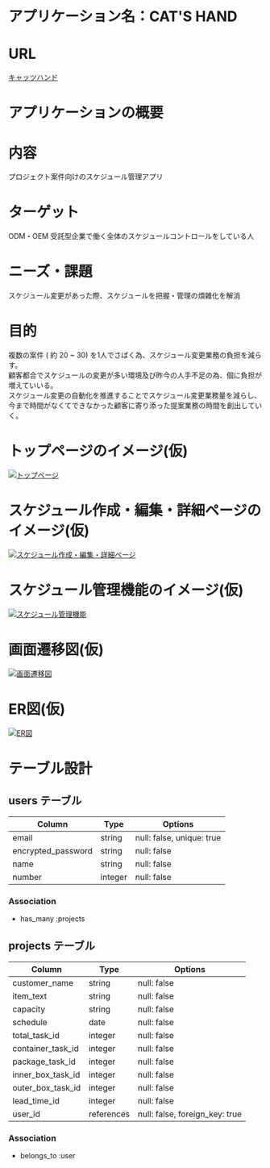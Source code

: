 # アプリケーション名：CAT'S HAND

# URL
[キャッツハンド](https://cathand.onrender.com)

# アプリケーションの概要
# 内容  
プロジェクト案件向けのスケジュール管理アプリ  
# ターゲット  
ODM・OEM 受託型企業で働く全体のスケジュールコントロールをしている人  
# ニーズ・課題  
スケジュール変更があった際、スケジュールを把握・管理の煩雑化を解消  
# 目的  
複数の案件 ( 約 20 ~ 30) を1人でさばく為、スケジュール変更業務の負担を減らす。  
顧客都合でスケジュールの変更が多い環境及び昨今の人手不足の為、個に負担が増えていいる。  
スケジュール変更の自動化を推進することでスケジュール変更業務量を減らし、  
今まで時間がなくてできなかった顧客に寄り添った提案業務の時間を創出していく。

# トップページのイメージ(仮)
[![トップページ](https://i.gyazo.com/17aa21ca78e5d5b00ae1670150a5a202.png)](https://gyazo.com/17aa21ca78e5d5b00ae1670150a5a202)
# スケジュール作成・編集・詳細ページのイメージ(仮)
[![スケジュール作成・編集・詳細ページ](https://i.gyazo.com/802ab72d11798f2bcbd7ba9246a73a15.png)](https://gyazo.com/802ab72d11798f2bcbd7ba9246a73a15)
# スケジュール管理機能のイメージ(仮)
[![スケジュール管理機能](https://i.gyazo.com/e0e37056b17dea4d37b130449003bb6e.png)](https://gyazo.com/e0e37056b17dea4d37b130449003bb6e)
# 画面遷移図(仮)
[![画面遷移図](https://i.gyazo.com/7d7f0ca856d0b9acca90cb78e465ed01.png)](https://gyazo.com/7d7f0ca856d0b9acca90cb78e465ed01)
# ER図(仮)
[![ER図](https://i.gyazo.com/5b0f543e210d80dfe2c087cac3f2bb5c.png)](https://gyazo.com/5b0f543e210d80dfe2c087cac3f2bb5c)

# テーブル設計

## users テーブル

| Column             | Type    | Options     |
| ------------------ | ------- | ----------- |
| email              | string  | null: false, unique: true |
| encrypted_password | string  | null: false |
| name               | string  | null: false |
| number             | integer | null: false |

### Association
- has_many :projects

## projects テーブル

| Column             | Type    | Options     |
| ------------------ | ------- | ----------- |
| customer_name      | string  | null: false |
| item_text          | string  | null: false |
| capacity           | string  | null: false |
| schedule           | date    | null: false |
| total_task_id      | integer | null: false |
| container_task_id  | integer | null: false |
| package_task_id    | integer | null: false |
| inner_box_task_id  | integer | null: false |
| outer_box_task_id  | integer | null: false |
| lead_time_id       | integer | null: false |
| user_id            | references | null: false, foreign_key: true |

### Association
- belongs_to :user

